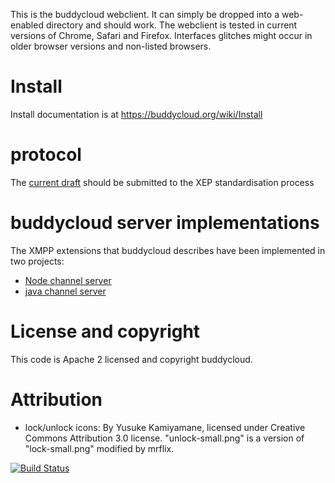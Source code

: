 This is the buddycloud webclient. It can simply be dropped into a web-enabled directory and should work.
The webclient is tested in current versions of Chrome, Safari and Firefox. Interfaces glitches might occur in older browser versions and non-listed browsers.

# Install

Install documentation is at https://buddycloud.org/wiki/Install

# protocol

The [current draft](http://buddycloud.org/wiki/XMPP_XEP) should be submitted to the XEP standardisation process

# buddycloud server implementations

The XMPP extensions that buddycloud describes have been implemented in two projects:

* [Node channel server](https://github.com/buddycloud/buddycloud-server)
* [java channel server](https://github.com/buddycloud/channel-server-java)

# License and copyright

This code is Apache 2 licensed and copyright buddycloud.

# Attribution

* lock/unlock icons: By Yusuke Kamiyamane, licensed under Creative Commons Attribution 3.0 license.  "unlock-small.png" is a version of "lock-small.png" modified by mrflix.

[![Build Status](https://secure.travis-ci.org/buddycloud/buddycloud-webclient.png)](http://travis-ci.org/buddycloud/buddycloud-webclient)
